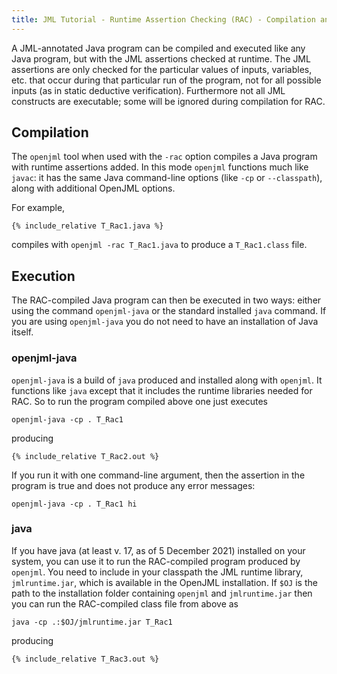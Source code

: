 ```yaml
---
title: JML Tutorial - Runtime Assertion Checking (RAC) - Compilation and Execution
---
```


A JML-annotated Java program can be compiled and executed like any Java program, but with the JML assertions checked at runtime.
The JML assertions are only checked for the particular values of inputs, variables, etc. that occur during that particular run
of the program, not for all possible inputs (as in static deductive verification). Furthermore not all JML constructs are executable;
some will be ignored during compilation for RAC.

## Compilation

The `openjml` tool when used with the `-rac` option compiles a Java program with runtime assertions added. In this mode `openjml`
functions much like `javac`: it has the same Java command-line options (like `-cp` or `--classpath`), along with additional OpenJML
options.

For example,
```
{% include_relative T_Rac1.java %}
```
compiles with `openjml -rac T_Rac1.java` to produce a `T_Rac1.class` file.


## Execution

The RAC-compiled Java program can then be executed in two ways: either using the command `openjml-java` or the standard installed `java` command.
If you are using `openjml-java` you do not need to have an installation of Java itself.

### openjml-java

`openjml-java` is a build of `java` produced and installed along with `openjml`. It functions like `java` except that it includes the 
runtime libraries needed for RAC. So to run the program compiled above one just executes

`openjml-java -cp . T_Rac1`

producing
```
{% include_relative T_Rac2.out %}
```

If you run it with one command-line argument, then the assertion in the program is true and does not produce any error messages:

`openjml-java -cp . T_Rac1 hi`

### java
If you have java (at least v. 17, as of 5 December 2021) installed on your system, you can use it to run the RAC-compiled program produced by `openjml`. You need to include in your classpath the JML runtime library, `jmlruntime.jar`, which is available in the OpenJML installation. 
If `$OJ` is the path to the installation folder containing `openjml` and `jmlruntime.jar` then you can run the RAC-compiled class file from 
above as

`java -cp .:$OJ/jmlruntime.jar T_Rac1`

producing
```
{% include_relative T_Rac3.out %}
``` 



